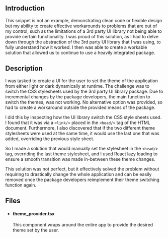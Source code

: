 ## Introduction
This snippet is not an example, demonstrating clean code or flexible design but my ability to create effective workarounds to problems that are out of my control, such as the limitations of a 3rd party UI library not being able to provide certain functionality. I was proud of this solution, as I had to delve down through the abstraction of the 3rd party UI library that I was using, to fully understand how it worked. I then was able to create a workable solution that allowed us to continue to use a heavily integrated package.

## Description
I was tasked to create a UI for the user to set the theme of the application from either light or dark dynamically at runtime. The challenge was to switch the CSS stylesheets used by the 3rd party UI library package. Due to incremental changes by the package developers, the main function to switch the themes, was not working. No alternative option was provided, so had to create a workaround outside the provided means of the package.

I did this by inspecting how the UI library switch the CSS style sheets used. I found that it was via a `<link/>` placed in the `<head/>` tag of the HTML document. Furthermore, I also discovered that if the two different theme stylesheets were used at the same time, it would use the last one that was added, overriding the previous style sheet.

So I made a solution that would manually set the stylesheet in the `<head/>` tag, overriding the last theme stylesheet, and I used React lazy loading to ensure a smooth transition was made in-between these theme changes. 

This solution was not perfect, but it effectively solved the problem without requiring to drastically change the whole application and can be easily removed once the package developers reimplement their theme switching function again.

## Files
- #### theme_provider.tsx
	This component wraps around the entire app to provide the desired theme set by the user.

